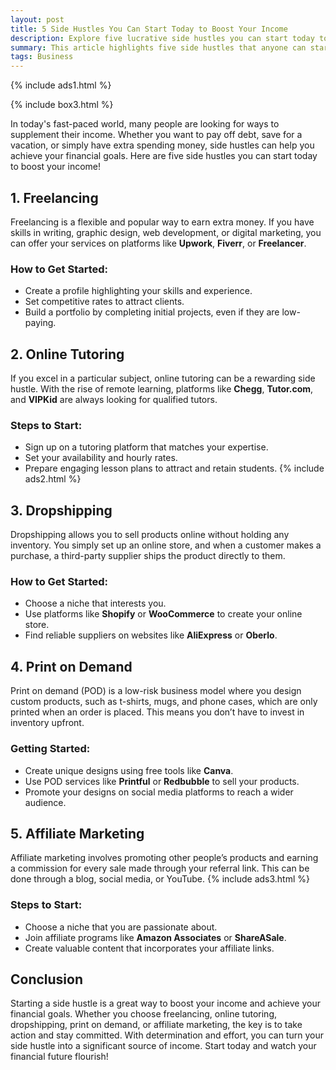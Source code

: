 ```yaml
---
layout: post
title: 5 Side Hustles You Can Start Today to Boost Your Income
description: Explore five lucrative side hustles you can start today to boost your income. From freelancing and online tutoring to dropshipping and affiliate marketing, find the perfect side gig to achieve your financial goals.
summary: This article highlights five side hustles that anyone can start immediately to increase their income. It covers freelancing, online tutoring, dropshipping, print on demand, and affiliate marketing, providing actionable steps for each. Whether you're looking to pay off debt or save for a dream vacation, these flexible and rewarding side gigs can help you achieve your financial aspirations. Start your journey to financial empowerment today!
tags: Business
---
```


{% include ads1.html %}

{% include box3.html %}

In today's fast-paced world, many people are looking for ways to supplement their income. Whether you want to pay off debt, save for a vacation, or simply have extra spending money, side hustles can help you achieve your financial goals. Here are five side hustles you can start today to boost your income!

## 1. Freelancing

Freelancing is a flexible and popular way to earn extra money. If you have skills in writing, graphic design, web development, or digital marketing, you can offer your services on platforms like **Upwork**, **Fiverr**, or **Freelancer**.

### How to Get Started:
- Create a profile highlighting your skills and experience.
- Set competitive rates to attract clients.
- Build a portfolio by completing initial projects, even if they are low-paying.

## 2. Online Tutoring

If you excel in a particular subject, online tutoring can be a rewarding side hustle. With the rise of remote learning, platforms like **Chegg**, **Tutor.com**, and **VIPKid** are always looking for qualified tutors.

### Steps to Start:
- Sign up on a tutoring platform that matches your expertise.
- Set your availability and hourly rates.
- Prepare engaging lesson plans to attract and retain students.
{% include ads2.html %}
## 3. Dropshipping

Dropshipping allows you to sell products online without holding any inventory. You simply set up an online store, and when a customer makes a purchase, a third-party supplier ships the product directly to them.

### How to Get Started:
- Choose a niche that interests you.
- Use platforms like **Shopify** or **WooCommerce** to create your online store.
- Find reliable suppliers on websites like **AliExpress** or **Oberlo**.

## 4. Print on Demand

Print on demand (POD) is a low-risk business model where you design custom products, such as t-shirts, mugs, and phone cases, which are only printed when an order is placed. This means you don’t have to invest in inventory upfront.

### Getting Started:
- Create unique designs using free tools like **Canva**.
- Use POD services like **Printful** or **Redbubble** to sell your products.
- Promote your designs on social media platforms to reach a wider audience.

## 5. Affiliate Marketing

Affiliate marketing involves promoting other people’s products and earning a commission for every sale made through your referral link. This can be done through a blog, social media, or YouTube.
{% include ads3.html %}
### Steps to Start:
- Choose a niche that you are passionate about.
- Join affiliate programs like **Amazon Associates** or **ShareASale**.
- Create valuable content that incorporates your affiliate links.

## Conclusion

Starting a side hustle is a great way to boost your income and achieve your financial goals. Whether you choose freelancing, online tutoring, dropshipping, print on demand, or affiliate marketing, the key is to take action and stay committed. With determination and effort, you can turn your side hustle into a significant source of income. Start today and watch your financial future flourish!
